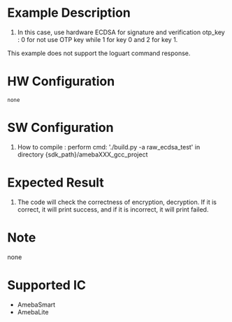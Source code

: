# Example Description

1. In this case, use hardware ECDSA for signature and verification 
   otp_key : 0 for not use OTP key while 1 for key 0 and 2 for key 1.

This example does not support the loguart command response.

# HW Configuration
	none

# SW Configuration

1. How to compile :
   	perform cmd: './build.py -a raw_ecdsa_test' in directory {sdk_path}/amebaXXX_gcc_project

# Expected Result

1. The code will check the correctness of encryption, decryption. 
   	If it is correct, it will print success, and if it is incorrect, it will print failed.

# Note

none

# Supported IC

* AmebaSmart
* AmebaLite